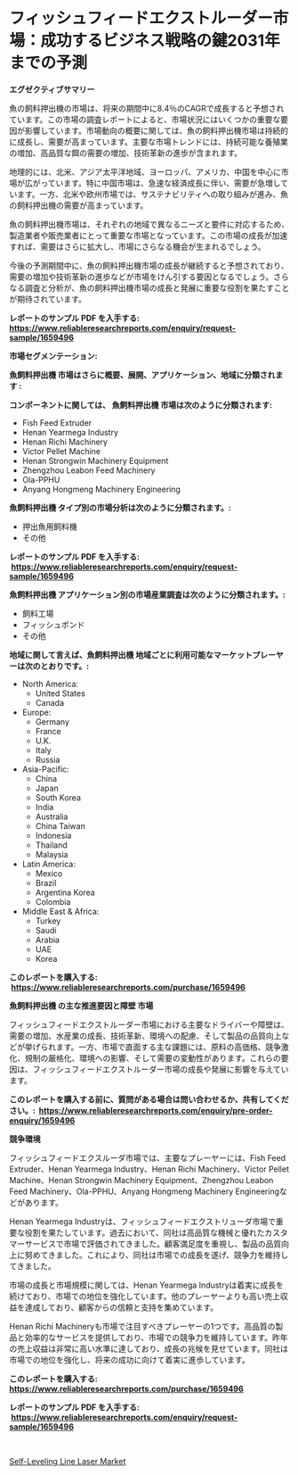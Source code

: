<p><h1>フィッシュフィードエクストルーダー市場：成功するビジネス戦略の鍵2031年までの予測</h1></p><p><strong>エグゼクティブサマリー</strong></p>
<p><p>魚の飼料押出機の市場は、将来の期間中に8.4％のCAGRで成長すると予想されています。この市場の調査レポートによると、市場状況にはいくつかの重要な要因が影響しています。市場動向の概要に関しては、魚の飼料押出機市場は持続的に成長し、需要が高まっています。主要な市場トレンドには、持続可能な養殖業の増加、高品質な餌の需要の増加、技術革新の進歩が含まれます。</p><p>地理的には、北米、アジア太平洋地域、ヨーロッパ、アメリカ、中国を中心に市場が広がっています。特に中国市場は、急速な経済成長に伴い、需要が急増しています。一方、北米や欧州市場では、サステナビリティへの取り組みが進み、魚の飼料押出機の需要が高まっています。</p><p>魚の飼料押出機市場は、それぞれの地域で異なるニーズと要件に対応するため、製造業者や販売業者にとって重要な市場となっています。この市場の成長が加速すれば、需要はさらに拡大し、市場にさらなる機会が生まれるでしょう。</p><p>今後の予測期間中に、魚の飼料押出機市場の成長が継続すると予想されており、需要の増加や技術革新の進歩などが市場をけん引する要因となるでしょう。さらなる調査と分析が、魚の飼料押出機市場の成長と発展に重要な役割を果たすことが期待されています。</p></p>
<p><strong>レポートのサンプル PDF を入手する: <a href="https://www.reliableresearchreports.com/enquiry/request-sample/1659496">https://www.reliableresearchreports.com/enquiry/request-sample/1659496</a></strong></p>
<p><strong>市場セグメンテーション:</strong></p>
<p><strong> 魚飼料押出機 市場はさらに概要、展開、アプリケーション、地域に分類されます :</strong></p>
<p><strong>コンポーネントに関しては、 魚飼料押出機 市場は次のように分類されます: &nbsp;</strong></p>
<p><ul><li>Fish Feed Extruder</li><li>Henan Yearmega Industry</li><li>Henan Richi Machinery</li><li>Victor Pellet Machine</li><li>Henan Strongwin Machinery Equipment</li><li>Zhengzhou Leabon Feed Machinery</li><li>Ola-PPHU</li><li>Anyang Hongmeng Machinery Engineering</li></ul></p>
<p><strong> 魚飼料押出機 タイプ別の市場分析は次のように分類されます。:</strong></p>
<p><ul><li>押出魚用飼料機</li><li>その他</li></ul></p>
<p><strong>レポートのサンプル PDF を入手する: &nbsp;<a href="https://www.reliableresearchreports.com/enquiry/request-sample/1659496">https://www.reliableresearchreports.com/enquiry/request-sample/1659496</a></strong></p>
<p><strong> 魚飼料押出機 アプリケーション別の市場産業調査は次のように分類されます。:</strong></p>
<p><ul><li>飼料工場</li><li>フィッシュポンド</li><li>その他</li></ul></p>
<p><strong>地域に関して言えば、魚飼料押出機 地域ごとに利用可能なマーケットプレーヤーは次のとおりです。:</strong></p>
<p><ul>
    <li>
        North America:
        <ul>
            <li>United States</li>
            <li>Canada</li>
        </ul>
    </li>
    <li>
        Europe:
        <ul>
            <li>Germany</li>
            <li>France</li>
            <li>U.K.</li>
            <li>Italy</li>
            <li>Russia</li>
        </ul>
    </li>
    <li>
        Asia-Pacific:
        <ul>
            <li>China</li>
            <li>Japan</li>
            <li>South Korea</li>
            <li>India</li>
            <li>Australia</li>
            <li>China Taiwan</li>
            <li>Indonesia</li>
            <li>Thailand</li>
            <li>Malaysia</li>
        </ul>
    </li>
    <li>
        Latin America:
        <ul>
            <li>Mexico</li>
            <li>Brazil</li>
            <li>Argentina Korea</li>
            <li>Colombia</li>
        </ul>
    </li>
    <li>
        Middle East & Africa:
        <ul>
            <li>Turkey</li>
            <li>Saudi</li>
            <li>Arabia</li>
            <li>UAE</li>
            <li>Korea</li>
        </ul>
    </li>
    </ul></p>
<p><strong>このレポートを購入する: &nbsp;<a href="https://www.reliableresearchreports.com/purchase/1659496">https://www.reliableresearchreports.com/purchase/1659496</a></strong></p>
<p><strong>魚飼料押出機 の主な推進要因と障壁 市場</strong></p>
<p><p>フィッシュフィードエクストルーダー市場における主要なドライバーや障壁は、需要の増加、水産業の成長、技術革新、環境への配慮、そして製品の品質向上などが挙げられます。一方、市場で直面する主な課題には、原料の高価格、競争激化、規制の厳格化、環境への影響、そして需要の変動性があります。これらの要因は、フィッシュフィードエクストルーダー市場の成長や発展に影響を与えています。</p></p>
<p><strong>このレポートを購入する前に、質問がある場合は問い合わせるか、共有してください。:&nbsp; <a href="https://www.reliableresearchreports.com/enquiry/pre-order-enquiry/1659496">https://www.reliableresearchreports.com/enquiry/pre-order-enquiry/1659496</a></strong></p>
<p><strong>競争環境</strong></p>
<p><p>フィッシュフィードエクスルーダ市場では、主要なプレーヤーには、Fish Feed Extruder、Henan Yearmega Industry、Henan Richi Machinery、Victor Pellet Machine、Henan Strongwin Machinery Equipment、Zhengzhou Leabon Feed Machinery、Ola-PPHU、Anyang Hongmeng Machinery Engineeringなどがあります。</p><p>Henan Yearmega Industryは、フィッシュフィードエクストリューダ市場で重要な役割を果たしています。過去において、同社は高品質な機械と優れたカスタマーサービスで市場で評価されてきました。顧客満足度を重視し、製品の品質向上に努めてきました。これにより、同社は市場での成長を遂げ、競争力を維持してきました。</p><p>市場の成長と市場規模に関しては、Henan Yearmega Industryは着実に成長を続けており、市場での地位を強化しています。他のプレーヤーよりも高い売上収益を達成しており、顧客からの信頼と支持を集めています。</p><p>Henan Richi Machineryも市場で注目すべきプレーヤーの1つです。高品質の製品と効率的なサービスを提供しており、市場での競争力を維持しています。昨年の売上収益は非常に高い水準に達しており、成長の兆候を見せています。同社は市場での地位を強化し、将来の成功に向けて着実に進歩しています。</p></p>
<p><strong>このレポートを購入する: &nbsp; <a href="https://www.reliableresearchreports.com/purchase/1659496">https://www.reliableresearchreports.com/purchase/1659496</a></strong></p>
<p><strong>レポートのサンプル PDF を入手する: &nbsp;<a href="https://www.reliableresearchreports.com/enquiry/request-sample/1659496">https://www.reliableresearchreports.com/enquiry/request-sample/1659496</a></strong><strong></strong></p>
<p>&nbsp;</p>
<p><p><a href="https://github.com/AKSHATREPORTPRIME/Market-Research-Report-List-3/blob/main/self-leveling-line-laser-market.md">Self-Leveling Line Laser Market</a></p></p>